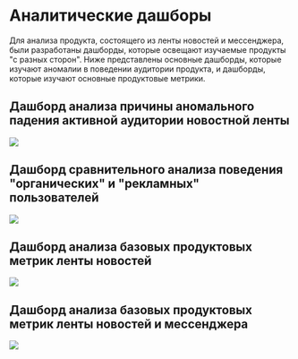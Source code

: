 # Аналитические дашборы
Для анализа продукта, состоящего из ленты новостей и мессенджера,
были разработаны дашборды, которые освещают изучаемые продукты "с разных сторон".
Ниже представлены основные дашборды, которые изучают аномалии в поведении аудитории продукта,
и дашборды, которые изучают основные продуктовые метрики.

<h2 id="dashboard_01">Дашборд анализа причины аномального падения активной аудитории новостной ленты</h2>
<img src="dashboard_01_audience_drop.png">

<h2 id="dashboard_02">Дашборд сравнительного анализа поведения "органических" и "рекламных" пользователей</h2>
<img src="dashboard_02_channels_comparison.png">

<h2 id="dashboard_03">Дашборд анализа базовых продуктовых метрик ленты новостей</h2>
<img src="dashboard_03_newsfeed.png">

<h2 id="dashboard_04">Дашборд анализа базовых продуктовых метрик ленты новостей и мессенджера</h2>
<img src="dashboard_04_newsfeed_messenger.png">
